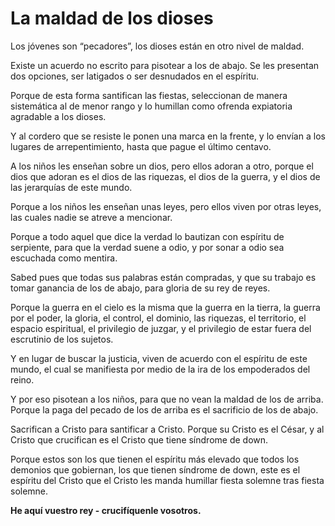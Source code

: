 # La maldad de los dioses

Los jóvenes son “pecadores”, los dioses están en otro nivel de maldad.

Existe un acuerdo no escrito para pisotear a los de abajo. Se les presentan dos opciones, ser latigados o ser desnudados en el espíritu. 

Porque de esta forma santifican las fiestas, seleccionan de manera sistemática al de menor rango y lo humillan como ofrenda expiatoria agradable a los dioses. 

Y al cordero que se resiste le ponen una marca en la frente, y lo envían a los lugares de arrepentimiento, hasta que pague el último centavo. 

A los niños les enseñan sobre un dios, pero ellos adoran a otro, porque el dios que adoran es el dios de las riquezas, el dios de la guerra, y el dios de las jerarquías de este mundo. 

Porque a los niños les enseñan unas leyes, pero ellos viven por otras leyes, las cuales nadie se atreve a mencionar. 

Porque a todo aquel que dice la verdad lo bautizan con espíritu de serpiente, para que la verdad suene a odio, y por sonar a odio sea escuchada como mentira. 

Sabed pues que todas sus palabras están compradas, y que su trabajo es tomar ganancia de los de abajo, para gloria de su rey de reyes. 

Porque la guerra en el cielo es la misma que la guerra en la tierra, la guerra por el poder, la gloria, el control, el dominio, las riquezas, el territorio, el espacio espiritual, el privilegio de juzgar, y el privilegio de estar fuera del escrutinio de los sujetos. 

Y en lugar de buscar la justicia, viven de acuerdo con el espíritu de este mundo, el cual se manifiesta por medio de la ira de los empoderados del reino. 

Y por eso pisotean a los niños, para que no vean la maldad de los de arriba. Porque la paga del pecado de los de arriba es el sacrificio de los de abajo.

Sacrifican a Cristo para santificar a Cristo. Porque su Cristo es el César, y al Cristo que crucifican es el Cristo que tiene síndrome de down.

Porque estos son los que tienen el espíritu más elevado que todos los demonios que gobiernan, los que tienen síndrome de down, este es el espíritu del Cristo que el Cristo les manda humillar fiesta solemne tras fiesta solemne. 

**He aquí vuestro rey - crucifíquenle vosotros.**
